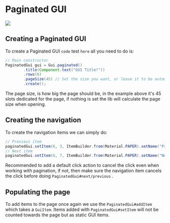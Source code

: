 # Paginated GUI

![](../../.gitbook/assets/ezgif-6-90e434269b68.gif)

## Creating a Paginated GUI

To create a Paginated GUI `code` test `here` all you need to do is:

```java
// Main constructor
PaginatedGui gui = Gui.paginated()
        .title(Component.text("GUI Title!"))
        .rows(6)
        .pageSize(45) // Set the size you want, or leave it to be automatic.
        .create();
```

The page size, is how big the page should be, in the example above it's 45 slots dedicated for the page, if nothing is set the lib will calculate the page size when opening.

## Creating the navigation

To create the navigation items we can simply do:

```java
// Previous item
paginatedGui.setItem(6, 3, ItemBuilder.from(Material.PAPER).setName("Previous").asGuiItem(event -> paginatedGui.previous()));
// Next item
paginatedGui.setItem(6, 7, ItemBuilder.from(Material.PAPER).setName("Next").asGuiItem(event -> paginatedGui.next()));
```

Recommended to add a default click action to cancel the click even when working with pagination, if not, then make sure the navigation item cancels the click before doing `PaginatedGui#next/previous` .

## Populating the page

To add items to the page once again we use the `PaginatedGui#addItem` which takes a `GuiItem`. Items added with `PaginatedGui#setItem` will not be counted towards the page but as static GUI items.
